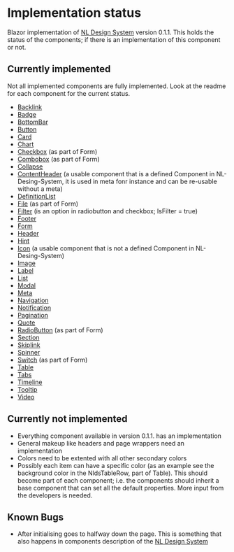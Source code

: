 # Implementation status
Blazor implementation of [NL Design System](https://nl-design-system.gitlab.io/nl-design-system/index.html) version 0.1.1.
This holds the status of the components; if there is an implementation of this component or not.

## Currently implemented

Not all implemented components are fully implemented. Look at the readme for each component for the current status.

- [Backlink](./BackLink)
- [Badge](./Badge)
- [BottomBar](./BottomBar)
- [Button](./Button)
- [Card](./Card)
- [Chart](./Chart)
- [Checkbox](./Form) (as part of Form)
- [Combobox](./Form) (as part of Form)
- [Collapse](./Collapse)
- [ContentHeader](./ContentHeader) (a usable component that is a defined Component in NL-Desing-System, it is used in meta fonr instance and can be re-usable without a meta)
- [DefinitionList](./DefinitionList)
- [File](./File) (as part of Form)
- [Filter](./Filter) (is an option in radiobutton and checkbox; IsFilter = true)
- [Footer](./Footer)
- [Form](/Form)
- [Header](/Header)
- [Hint](./Hint)
- [Icon](./Icon) (a usable component that is not a defined Component in NL-Desing-System)
- [Image](./Image)
- [Label](./Label)
- [List](./List)
- [Modal](./Modal)
- [Meta](./Meta)
- [Navigation](./Navigation)
- [Notification](./Notification)
- [Pagination](./Pagination)
- [Quote](./Quote)
- [RadioButton](./Form) (as part of Form)
- [Section](./Section)
- [Skiplink](./Skiplink)
- [Spinner](./Spinner)
- [Switch](./Form) (as part of Form)
- [Table](./Table)
- [Tabs](./Tabs)
- [Timeline](./Timeline)
- [Tooltip](./Tooltip)
- [Video](./Video)

## Currently not implemented

 - Everything component available in version 0.1.1. has an implementation
 - General makeup like headers and page wrappers need an implementation
 - Colors need to be extented with all other secondary colors
 - Possibly each item can have a specific color (as an example see the background color in the NldsTableRow, part of Table). This should become part of each component; i.e. the components should inherit a base component that can set all the default properties. More input from the developers is needed.

 ## Known Bugs

 - After initialising goes to halfway down the page. This is something that also happens in components description of the [NL Design System](https://nl-design-system.gitlab.io/nl-design-system/componenten/index.html)
